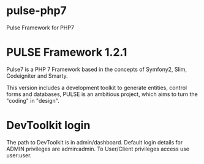 # pulse-php7
Pulse Framework for PHP7

# PULSE Framework 1.2.1
Pulse7 is a PHP 7 Framework based in the concepts of Symfony2, Slim, Codeigniter and Smarty.

This version includes a development toolkit to generate entities, control forms and databases, PULSE is an ambitious project, which aims to turn the "coding" in "design".

# DevToolkit login
The path to DevToolkit is in admin/dashboard.
Default login details for ADMIN privileges are admin:admin.
To User/Client privileges access use user:user.
